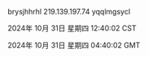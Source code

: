 brysjhhrhl 219.139.197.74 yqqlmgsycl

2024年 10月 31日 星期四 12:40:02 CST

2024年 10月 31日 星期四 04:40:02 GMT
